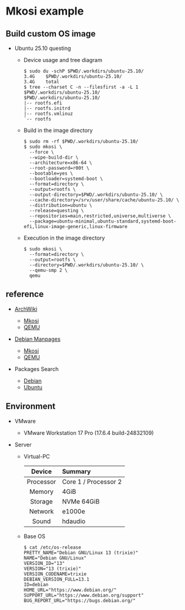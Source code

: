# **Mkosi example**

## **Build custom OS image**

* Ubuntu 25.10 questing

  * Device usage and tree diagram

    ``` bash:
    $ sudo du -schP $PWD/.workdirs/ubuntu-25.10/
    3.4G    $PWD/.workdirs/ubuntu-25.10/
    3.4G    total
    $ tree --charset C -n --filesfirst -a -L 1 $PWD/.workdirs/ubuntu-25.10/
    $PWD/.workdirs/ubuntu-25.10/
    |-- rootfs.efi
    |-- rootfs.initrd
    |-- rootfs.vmlinuz
    `-- rootfs
    ```

  * Build in the image directory

    ``` bash:
    $ sudo rm -rf $PWD/.workdirs/ubuntu-25.10/
    $ sudo mkosi \
      --force \
      --wipe-build-dir \
      --architecture=x86-64 \
      --root-password=r00t \
      --bootable=yes \
      --bootloader=systemd-boot \
      --format=directory \
      --output=rootfs \
      --output-directory=$PWD/.workdirs/ubuntu-25.10/ \
      --cache-directory=/srv/user/share/cache/ubuntu-25.10/ \
      --distribution=ubuntu \
      --release=questing \
      --repositories=main,restricted,universe,multiverse \
      --package=ubuntu-minimal,ubuntu-standard,systemd-boot-efi,linux-image-generic,linux-firmware
    ```

  * Execution in the image directory

    ``` bash:
    $ sudo mkosi \
      --format=directory \
      --output=rootfs \
      --directory=$PWD/.workdirs/ubuntu-25.10/ \
      --qemu-smp 2 \
      qemu
    ```

## **reference**

* [ArchWiki](https://wiki.archlinux.jp)

  * [Mkosi](https://wiki.archlinux.org/title/Mkosi)
  * [QEMU](https://wiki.archlinux.jp/index.php/QEMU)

* [Debian Manpages](https://manpages.debian.org)

  * [Mkosi](https://manpages.debian.org/trixie/mkosi/mkosi.1.en.html)
  * [QEMU](https://manpages.debian.org/trixie/qemu-system-x86/qemu-system-amd64.1.en.html)

* Packages Search

  * [Debian](https://packages.debian.org/ja/)
  * [Ubuntu](https://packages.ubuntu.com)

## **Environment**

* VMware

  * VMware Workstation 17 Pro (17.6.4 build-24832109)

* Server

  * Virtual-PC

    |    Device   |        Summary        |
    | :---------: | :-------------------- |
    | Processor   | Core 1 / Processor 2  |
    | Memory      | 4GiB                  |
    | Storage     | NVMe 64GiB            |
    | Network     | e1000e                |
    | Sound       | hdaudio               |

  * Base OS

    ``` bash:
    $ cat /etc/os-release
    PRETTY_NAME="Debian GNU/Linux 13 (trixie)"
    NAME="Debian GNU/Linux"
    VERSION_ID="13"
    VERSION="13 (trixie)"
    VERSION_CODENAME=trixie
    DEBIAN_VERSION_FULL=13.1
    ID=debian
    HOME_URL="https://www.debian.org/"
    SUPPORT_URL="https://www.debian.org/support"
    BUG_REPORT_URL="https://bugs.debian.org/"
    ```
